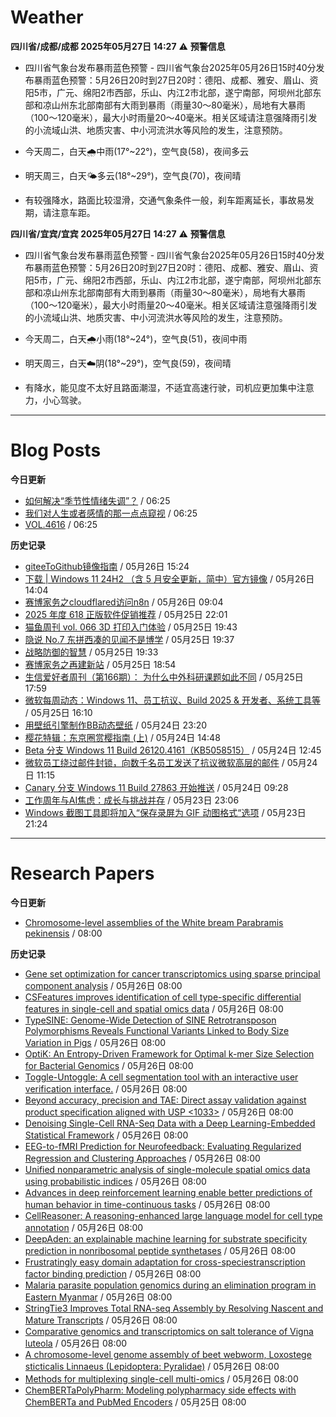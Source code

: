 # Weather
<!--qweather:start-->
**四川省/成都/成都 2025年05月27日 14:27**
⚠️ **预警信息**
-  四川省气象台发布暴雨蓝色预警 - 四川省气象台2025年05月26日15时40分发布暴雨蓝色预警：5月26日20时到27日20时：德阳、成都、雅安、眉山、资阳5市，广元、绵阳2市西部，乐山、内江2市北部，遂宁南部，阿坝州北部东部和凉山州东北部南部有大雨到暴雨（雨量30～80毫米），局地有大暴雨（100～120毫米），最大小时雨量20～40毫米。相关区域请注意强降雨引发的小流域山洪、地质灾害、中小河流洪水等风险的发生，注意预防。

- 今天周二，白天🌧️中雨(17°~22°)，空气良(58)，夜间多云
- 明天周三，白天🌤️多云(18°~29°)，空气良(70)，夜间晴
- 有较强降水，路面比较湿滑，交通气象条件一般，刹车距离延长，事故易发期，请注意车距。

**四川省/宜宾/宜宾 2025年05月27日 14:27**
⚠️ **预警信息**
-  四川省气象台发布暴雨蓝色预警 - 四川省气象台2025年05月26日15时40分发布暴雨蓝色预警：5月26日20时到27日20时：德阳、成都、雅安、眉山、资阳5市，广元、绵阳2市西部，乐山、内江2市北部，遂宁南部，阿坝州北部东部和凉山州东北部南部有大雨到暴雨（雨量30～80毫米），局地有大暴雨（100～120毫米），最大小时雨量20～40毫米。相关区域请注意强降雨引发的小流域山洪、地质灾害、中小河流洪水等风险的发生，注意预防。

- 今天周二，白天🌧️小雨(18°~24°)，空气良(51)，夜间中雨
- 明天周三，白天☁️阴(18°~29°)，空气良(59)，夜间晴
- 有降水，能见度不太好且路面潮湿，不适宜高速行驶，司机应更加集中注意力，小心驾驶。
<!--qweather:end-->
---
# Blog Posts
<!--rss-blogs:start-->
**今日更新**
- [如何解决“季节性情绪失调”？](http://m.wufazhuce.com/question/4375) / 06:25
- [我们对人生或者感情的那一点点窥视](http://m.wufazhuce.com/article/6809) / 06:25
- [VOL.4616](http://m.wufazhuce.com/one/4763) / 06:25

**历史记录**
- [giteeToGithub镜像指南](https://hp-l.github.io/2025/05/26/152454/) / 05月26日 15:24
- [下载 | Windows 11 24H2 （含 5 月安全更新，简中）官方镜像](https://windiscover.com/posts/windows-11-24h2-with-may-2025-update-iso.html) / 05月26日 14:04
- [赛博家务之cloudflared访问n8n](https://blog.pursuitus.com/cloudflaredandn8n.html) / 05月26日 09:04
- [2025 年度 618 正版软件促销推荐](https://windiscover.com/posts/618-2025-geniune-apps-deals.html) / 05月25日 22:01
- [猫鱼周刊 vol. 066 3D 打印入门体验](https://ameow.xyz/archives/weekly-066) / 05月25日 19:43
- [隐说 No.7 东拼西凑的见闻不是博学](https://wangyurui.com/posts/yin-shuo-no-7-dong-pin-xi-cou-bu-shi-bo-xue-cfd29bad) / 05月25日 19:37
- [战略防御的智慧](https://wangyurui.com/posts/zai-du-mao-xuan-zhong-guo-ge-ming-zhan-zheng-de-d4d1c3b9) / 05月25日 19:33
- [赛博家务之再建新站](https://blog.pursuitus.com/cyber-home-building-a-new-station.html) / 05月25日 18:54
- [生信爱好者周刊（第166期）： 为什么中外科研课题如此不同](https://openbiox.github.io/weekly/issue-166/) / 05月25日 17:59
- [微软每周动态：Windows 11、员工抗议、Build 2025 & 开发者、系统工具等](https://windiscover.com/posts/microsoft-weekly-may-19-to-may-25.html) / 05月25日 16:10
- [用壁纸引擎制作BB动态壁纸](https://www.wordpace.com/creating-wallpapers-with-wallpaper-engine/) / 05月24日 23:20
- [樱花特辑：东京圈赏樱指南 (上)](https://song.al/sakura_1) / 05月24日 14:48
- [Beta 分支 Windows 11 Build 26120.4161（KB5058515）](https://windiscover.com/posts/windows-11-build-26120-kb5058515.html) / 05月24日 12:45
- [微软员工绕过邮件封锁，向数千名员工发送了抗议微软高层的邮件](https://windiscover.com/posts/microsoft-employee-bypasses-the-email-block.html) / 05月24日 11:15
- [Canary 分支 Windows 11 Build 27863 开始推送](https://windiscover.com/posts/windows-11-build-27863.html) / 05月24日 09:28
- [工作周年与AI焦虑：成长与挑战并存](https://innei.in/notes/192) / 05月23日 23:06
- [Windows 截图工具即将加入“保存录屏为 GIF 动图格式“选项](https://windiscover.com/posts/snipping-tool-to-add-save-screen-recordings-as-gif-option.html) / 05月23日 21:24
<!--rss-blogs:end-->
---
# Research Papers
<!--rss-papers:start-->
**今日更新**
- [Chromosome-level assemblies of the White bream Parabramis pekinensis](https://www.nature.com/articles/s41597-025-04821-3) / 08:00

**历史记录**
- [Gene set optimization for cancer transcriptomics using sparse principal component analysis](https://www.biorxiv.org/content/10.1101/2025.05.21.655279v1?rss=1) / 05月26日 08:00
- [CSFeatures improves identification of cell type-specific differential features in single-cell and spatial omics data](https://www.biorxiv.org/content/10.1101/2025.05.21.655244v1?rss=1) / 05月26日 08:00
- [TypeSINE: Genome-Wide Detection of SINE Retrotransposon Polymorphisms Reveals Functional Variants Linked to Body Size Variation in Pigs](https://www.biorxiv.org/content/10.1101/2025.05.21.653756v1?rss=1) / 05月26日 08:00
- [OptiK: An Entropy-Driven Framework for Optimal k-mer Size Selection for Bacterial Genomics](https://www.biorxiv.org/content/10.1101/2025.05.21.655412v1?rss=1) / 05月26日 08:00
- [Toggle-Untoggle: A cell segmentation tool with an interactive user verification interface.](https://www.biorxiv.org/content/10.1101/2025.05.21.655178v1?rss=1) / 05月26日 08:00
- [Beyond accuracy, precision and TAE: Direct assay validation against product specification aligned with USP <1033>](https://www.biorxiv.org/content/10.1101/2025.05.21.655192v1?rss=1) / 05月26日 08:00
- [Denoising Single-Cell RNA-Seq Data with a Deep Learning-Embedded Statistical Framework](https://www.biorxiv.org/content/10.1101/2025.05.20.655104v1?rss=1) / 05月26日 08:00
- [EEG-to-fMRI Prediction for Neurofeedback: Evaluating Regularized Regression and Clustering Approaches](https://www.biorxiv.org/content/10.1101/2025.05.20.654907v1?rss=1) / 05月26日 08:00
- [Unified nonparametric analysis of single-molecule spatial omics data using probabilistic indices](https://www.biorxiv.org/content/10.1101/2025.05.20.654270v1?rss=1) / 05月26日 08:00
- [Advances in deep reinforcement learning enable better predictions of human behavior in time-continuous tasks](https://www.biorxiv.org/content/10.1101/2025.05.20.655119v1?rss=1) / 05月26日 08:00
- [CellReasoner: A reasoning-enhanced large language model for cell type annotation](https://www.biorxiv.org/content/10.1101/2025.05.20.655112v1?rss=1) / 05月26日 08:00
- [DeepAden: an explainable machine learning for substrate specificity prediction in nonribosomal peptide synthetases](https://www.biorxiv.org/content/10.1101/2025.05.21.655435v1?rss=1) / 05月26日 08:00
- [Frustratingly easy domain adaptation for cross-speciestranscription factor binding prediction](https://www.biorxiv.org/content/10.1101/2025.05.21.655414v1?rss=1) / 05月26日 08:00
- [Malaria parasite population genomics during an elimination program in Eastern Myanmar](https://www.biorxiv.org/content/10.1101/2025.05.21.655408v1?rss=1) / 05月26日 08:00
- [StringTie3 Improves Total RNA-seq Assembly by Resolving Nascent and Mature Transcripts](https://www.biorxiv.org/content/10.1101/2025.05.21.655404v1?rss=1) / 05月26日 08:00
- [Comparative genomics and transcriptomics on salt tolerance of Vigna luteola](https://www.biorxiv.org/content/10.1101/2025.05.21.653682v1?rss=1) / 05月26日 08:00
- [A chromosome-level genome assembly of beet webworm, Loxostege sticticalis Linnaeus (Lepidoptera: Pyralidae)](https://www.nature.com/articles/s41597-025-04371-8) / 05月26日 08:00
- [Methods for multiplexing single-cell multi-omics](https://www.nature.com/articles/s41592-025-02657-8) / 05月26日 08:00
- [ChemBERTaPolyPharm: Modeling polypharmacy side effects with ChemBERTa and PubMed Encoders](https://www.biorxiv.org/content/10.1101/2025.05.20.655109v1?rss=1) / 05月25日 08:00
<!--rss-papers:end-->

